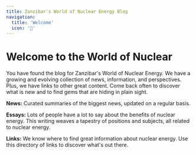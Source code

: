 ```yaml
---
title: Zanzibar's World of Nuclear Energy Blog
navigation:
  title: 'Welcome'
  icon: '🏡'
---
```


# Welcome to the World of Nuclear

You have found the blog for Zanzibar's World of Nuclear Energy. We have a growing and evolving collection of news, information, and perspectives. Plus, we have links to other great content. Come back often to discover what is new and to find gems that are hiding in plain sight.

__News:__ Curated summaries of the biggest news, updated on a regular basis. 

__Essays:__ Lots of people have a lot to say about the benefits of nuclear energy. This writing weaves a tapestry of positions and subjects, all related to nuclear energy.

__Links:__ We know where to find great information about nuclear energy. Use this directory of links to discover what's out there.

